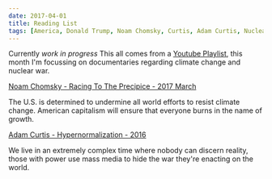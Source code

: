 ```yaml
---
date: 2017-04-01
title: Reading List
tags: [America, Donald Trump, Noam Chomsky, Curtis, Adam Curtis, Nuclear War, War]
---
```


Currently _work in progress_ This all comes from a [Youtube Playlist](https://www.youtube.com/playlist?list=PLtWyAlh3D1zDspYHgbCeQR2RlERNydGiz), this
month I'm focussing on documentaries regarding climate change and nuclear war.

[Noam Chomsky - Racing To The Precipice - 2017 March](https://www.youtube.com/watch?v=TK0R_06zOOY&list=PLtWyAlh3D1zDspYHgbCeQR2RlERNydGiz&index=8)

The U.S. is determined to undermine all world efforts to resist climate change.
American capitalism will ensure that everyone burns in the name of growth.

[Adam Curtis - Hypernormalization - 2016](https://www.youtube.com/watch?v=-fny99f8amM&index=6&list=PLtWyAlh3D1zDspYHgbCeQR2RlERNydGiz)

We live in an extremely complex time where nobody can discern reality, those with
power use mass media to hide the war they're enacting on the world.
